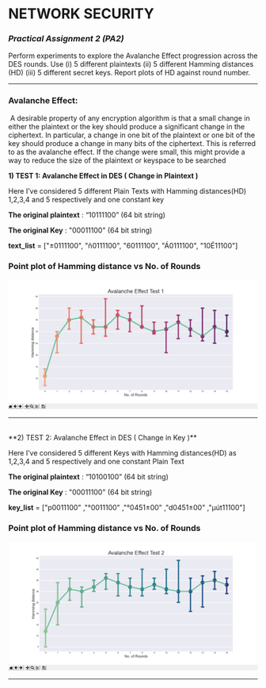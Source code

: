 # NETWORK SECURITY

### *Practical Assignment 2 (PA2)*

Perform experiments to explore the Avalanche Effect progression across the DES rounds. Use (i) 5 different plaintexts (ii) 5 different Hamming distances (HD) (iii) 5 different secret keys. Report plots of HD against round number.

------

### **Avalanche Effect:**

​	A desirable property of any encryption algorithm is that a small change in either the plaintext or the key should produce a significant change in the ciphertext. In particular, a change in one bit of the plaintext or one bit of the key should produce a change in many bits of the ciphertext. This is referred to as the avalanche effect. If the change were small, this might provide a way to reduce the size of the plaintext or keyspace to be searched

**1) TEST 1:  Avalanche Effect in DES ( Change in Plaintext )**

Here I’ve considered 5 different Plain Texts with Hamming distances(HD) 1,2,3,4 and 5 respectively and one constant key

**The original plaintext** : “10111100” (64 bit string)

**The original Key** : "00011100" (64 bit string)

**text_list** = ["±0111100", "ñ0111100", "60111100", "Á0111100", "10É11100"]

### Point plot of Hamming distance vs No. of Rounds

<img src="images\test 1.png" alt="test" style="zoom:67%;" />

------
<br>
**2) TEST 2:  Avalanche Effect in DES ( Change in Key )**

Here I’ve considered 5 different Keys with Hamming distances(HD) as 1,2,3,4 and 5 respectively and one constant Plain Text

**The original plaintext** : “10100100” (64 bit string)

**The original Key** : "00011100" (64 bit string)

**key_list** = ["p0011100" ,"°0011100" ,"°0451±00" ,"d0451±00" ,"µút11100"]

### Point plot of Hamming distance vs No. of Rounds

<img src="images\test 2.png" alt="test" style="zoom:67%;" />

------

